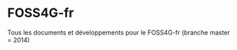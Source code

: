FOSS4G-fr
=========

Tous les documents et développements pour le FOSS4G-fr (branche master = 2014)
